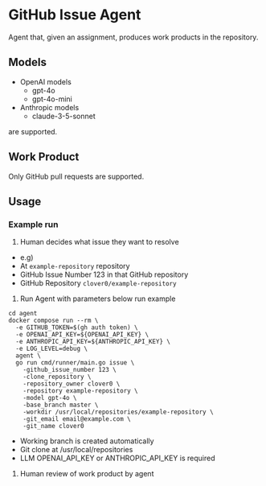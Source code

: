# GitHub Issue Agent
Agent that, given an assignment, produces work products in the repository.


## Models
- OpenAI models
  - gpt-4o
  - gpt-4o-mini
- Anthropic models
  - claude-3-5-sonnet

are supported.


## Work Product
Only GitHub pull requests are supported.


## Usage
### Example run

1. Human decides what issue they want to resolve
  - e.g)
  - At `example-repository` repository
  - GitHub Issue Number 123 in that GitHub repository
  - GitHub Repository `clover0/example-repository`
1. Run Agent with parameters below run example
```shell
cd agent
docker compose run --rm \
  -e GITHUB_TOKEN=$(gh auth token) \
  -e OPENAI_API_KEY=${OPENAI_API_KEY} \
  -e ANTHROPIC_API_KEY=${ANTHROPIC_API_KEY} \
  -e LOG_LEVEL=debug \
  agent \
  go run cmd/runner/main.go issue \
    -github_issue_number 123 \
    -clone_repository \
    -repository_owner clover0 \
    -repository example-repository \
    -model gpt-4o \
    -base_branch master \
    -workdir /usr/local/repositories/example-repository \
    -git_email email@example.com \
    -git_name clover0
```
  - Working branch is created automatically
  - Git clone at /usr/local/repositories
  - LLM OPENAI_API_KEY or ANTHROPIC_API_KEY is required
1. Human review of work product by agent
